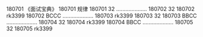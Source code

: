 180701  《面试宝典》
180701  规律
180701  32
....................
180702  32
180702  rk3399
180702  BCCC
....................
180703  rk3399
180703  32
180703  BBCC
....................
180704  32
180704  rk3399
180704  BBCC
....................
180705  32
180705  rk3399
